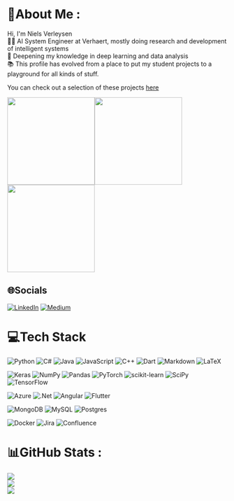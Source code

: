 <!--
**VerleysenNiels/VerleysenNiels** is a ✨ _special_ ✨ repository because its `README.md` (this file) appears on your GitHub profile.

Here are some ideas to get you started:

- 🔭 I’m currently working on ...
- 🌱 I’m currently learning ...
- 👯 I’m looking to collaborate on ...
- 🤔 I’m looking for help with ...
- 💬 Ask me about ...
- 📫 How to reach me: ...
- 😄 Pronouns: ...
- ⚡ Fun fact: ...
-->

# 💫About Me :
Hi, I'm Niels Verleysen\
👷‍♂️ AI System Engineer at Verhaert, mostly doing research and development of intelligent systems\
🌱 Deepening my knowledge in deep learning and data analysis\
📚 This profile has evolved from a place to put my student projects to a playground for all kinds of stuff. 

You can check out a selection of these projects [here](https://verleysenniels.github.io/)

<img src="https://github.com/VerleysenNiels/VerleysenNiels.github.io/blob/master/images/showcase/qlearning-showcase.gif?raw=true" height="200"><img src="https://github.com/VerleysenNiels/VerleysenNiels.github.io/blob/master/images/showcase/five_rectangles_bridge.gif?raw=true" height="200"><img src="https://github.com/VerleysenNiels/VerleysenNiels.github.io/blob/master/images/showcase/yolo-showcase-1.gif?raw=true" height="200">

## 🌐Socials
[![LinkedIn](https://img.shields.io/badge/LinkedIn-%230077B5.svg?logo=linkedin&logoColor=white)](https://linkedin.com/in/niels-verleysen-34bb50175) [![Medium](https://img.shields.io/badge/Medium-12100E?logo=medium&logoColor=white)](https://medium.com/@niels.verleysen) 

# 💻Tech Stack
![Python](https://img.shields.io/badge/python-3670A0?style=flat&logo=python&logoColor=ffdd54) ![C#](https://img.shields.io/badge/c%23-%23239120.svg?style=flat&logo=c-sharp&logoColor=white) ![Java](https://img.shields.io/badge/java-%23ED8B00.svg?style=flat&logo=java&logoColor=white) ![JavaScript](https://img.shields.io/badge/javascript-%23323330.svg?style=flat&logo=javascript&logoColor=%23F7DF1E) ![C++](https://img.shields.io/badge/c++-%2300599C.svg?style=flat&logo=c%2B%2B&logoColor=white)  ![Dart](https://img.shields.io/badge/dart-%230175C2.svg?style=flat&logo=dart&logoColor=white)  ![Markdown](https://img.shields.io/badge/markdown-%23000000.svg?style=flat&logo=markdown&logoColor=white) ![LaTeX](https://img.shields.io/badge/latex-%23008080.svg?style=flat&logo=latex&logoColor=white) 

![Keras](https://img.shields.io/badge/Keras-%23D00000.svg?style=flat&logo=Keras&logoColor=white) ![NumPy](https://img.shields.io/badge/numpy-%23013243.svg?style=flat&logo=numpy&logoColor=white) ![Pandas](https://img.shields.io/badge/pandas-%23150458.svg?style=flat&logo=pandas&logoColor=white) ![PyTorch](https://img.shields.io/badge/PyTorch-%23EE4C2C.svg?style=flat&logo=PyTorch&logoColor=white) ![scikit-learn](https://img.shields.io/badge/scikit--learn-%23F7931E.svg?style=flat&logo=scikit-learn&logoColor=white) ![SciPy](https://img.shields.io/badge/SciPy-%230C55A5.svg?style=flat&logo=scipy&logoColor=%white) ![TensorFlow](https://img.shields.io/badge/TensorFlow-%23FF6F00.svg?style=flat&logo=TensorFlow&logoColor=white)

![Azure](https://img.shields.io/badge/azure-%230072C6.svg?style=flat&logo=azure-devops&logoColor=white) ![.Net](https://img.shields.io/badge/.NET-5C2D91?style=flat&logo=.net&logoColor=white) ![Angular](https://img.shields.io/badge/angular-%23DD0031.svg?style=flat&logo=angular&logoColor=white) ![Flutter](https://img.shields.io/badge/Flutter-%2302569B.svg?style=flat&logo=Flutter&logoColor=white) 

![MongoDB](https://img.shields.io/badge/MongoDB-%234ea94b.svg?style=flat&logo=mongodb&logoColor=white) ![MySQL](https://img.shields.io/badge/mysql-%2300f.svg?style=flat&logo=mysql&logoColor=white) ![Postgres](https://img.shields.io/badge/postgres-%23316192.svg?style=flat&logo=postgresql&logoColor=white)  

![Docker](https://img.shields.io/badge/docker-%230db7ed.svg?style=flat&logo=docker&logoColor=white) ![Jira](https://img.shields.io/badge/jira-%230A0FFF.svg?style=flat&logo=jira&logoColor=white) ![Confluence](https://img.shields.io/badge/confluence-%23172BF4.svg?style=flat&logo=confluence&logoColor=white)


# 📊GitHub Stats :
![](https://github-readme-stats.vercel.app/api?username=VerleysenNiels&theme=nord&hide_border=false&include_all_commits=false&count_private=true)<br/>
![](https://github-readme-streak-stats.herokuapp.com/?user=VerleysenNiels&theme=nord&hide_border=false)<br/>
![](https://github-readme-stats.vercel.app/api/top-langs/?username=VerleysenNiels&theme=nord&hide_border=false&include_all_commits=false&count_private=true&layout=compact)

